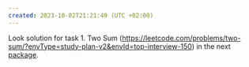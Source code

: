 ```yaml
---
created: 2023-10-02T21:21:49 (UTC +02:00)
---
```

Look solution for task 1. Two Sum
(https://leetcode.com/problems/two-sum/?envType=study-plan-v2&envId=top-interview-150) in the next
[package](../../../../../LeetCode/Problems/Easy/Two_Sum/Solution.java).

